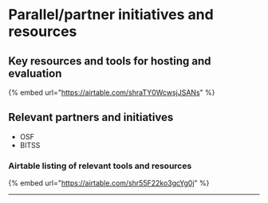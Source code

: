 # Parallel/partner initiatives and resources

## Key resources and tools for hosting and evaluation



{% embed url="https://airtable.com/shraTY0WcwsjJSANs" %}

## Relevant partners and initiatives

* OSF
* BITSS

### Airtable listing of relevant tools and resources

{% embed url="https://airtable.com/shr55F22ko3gcYg0j" %}

****
